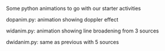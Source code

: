 Some python animations to go with our starter activities

dopanim.py: animation showing doppler effect

widanim.py: animation showing line broadening from 3 sources

dwidanim.py: same as previous with 5 sources
